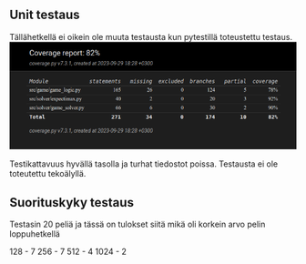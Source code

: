 ## Unit testaus

Tällähetkellä ei oikein ole muuta testausta kun pytestillä toteustettu testaus.
![Testikattavuus](https://github.com/Kappe01/2048_solver/blob/main/Dokumentaatio/coverage_4.png)

Testikattavuus hyvällä tasolla ja turhat tiedostot poissa. Testausta ei ole toteutettu tekoälyllä.

## Suorituskyky testaus 

Testasin 20 peliä ja tässä on tulokset siitä mikä oli korkein arvo pelin loppuhetkellä

128 - 7
256 - 7
512 - 4
1024 - 2